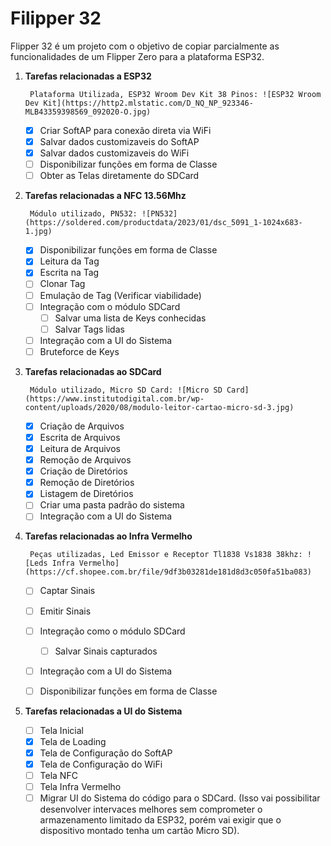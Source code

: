 # Filipper 32

Flipper 32 é um projeto com o objetivo de copiar parcialmente as funcionalidades de um Flipper Zero para a plataforma ESP32. 

1. **Tarefas relacionadas a ESP32**

        Plataforma Utilizada, ESP32 Wroom Dev Kit 38 Pinos: ![ESP32 Wroom Dev Kit](https://http2.mlstatic.com/D_NQ_NP_923346-MLB43359398569_092020-O.jpg)

   - [x] Criar SoftAP para conexão direta via WiFi
   - [x] Salvar dados customizaveis do SoftAP
   - [x] Salvar dados customizaveis do WiFi
   - [ ] Disponibilizar funções em forma de Classe
   - [ ] Obter as Telas diretamente do SDCard

2. **Tarefas relacionadas a NFC 13.56Mhz**

        Módulo utilizado, PN532: ![PN532](https://soldered.com/productdata/2023/01/dsc_5091_1-1024x683-1.jpg)

   - [x] Disponibilizar funções em forma de Classe
   - [x] Leitura da Tag
   - [x] Escrita na Tag
   - [ ] Clonar Tag
   - [ ] Emulação de Tag (Verificar viabilidade)
   - [ ] Integração com o módulo SDCard
     - [ ] Salvar uma lista de Keys conhecidas
     - [ ] Salvar Tags lidas
   - [ ] Integração com a UI do Sistema
   - [ ] Bruteforce de Keys

3. **Tarefas relacionadas ao SDCard**

        Módulo utilizado, Micro SD Card: ![Micro SD Card](https://www.institutodigital.com.br/wp-content/uploads/2020/08/modulo-leitor-cartao-micro-sd-3.jpg)

   - [x] Criação de Arquivos
   - [x] Escrita de Arquivos
   - [x] Leitura de Arquivos
   - [x] Remoção de Arquivos
   - [x] Criação de Diretórios
   - [x] Remoção de Diretórios
   - [x] Listagem de Diretórios
   - [ ] Criar uma pasta padrão do sistema
   - [ ] Integração com a UI do Sistema
   
4. **Tarefas relacionadas ao Infra Vermelho**

        Peças utilizadas, Led Emissor e Receptor Tl1838 Vs1838 38khz: ![Leds Infra Vermelho](https://cf.shopee.com.br/file/9df3b03281de181d8d3c050fa51ba083)

   - [ ] Captar Sinais
   - [ ] Emitir Sinais
   - [ ] Integração como o módulo SDCard
     - [ ] Salvar Sinais capturados
   - [ ] Integração com a UI do Sistema
   - [ ] Disponibilizar funções em forma de Classe
  
  
5. **Tarefas relacionadas a UI do Sistema**
   - [ ] Tela Inicial
   - [x] Tela de Loading
   - [x] Tela de Configuração do SoftAP
   - [x] Tela de Configuração do WiFi
   - [ ] Tela NFC
   - [ ] Tela Infra Vermelho
   - [ ] Migrar UI do Sistema do código para o SDCard. (Isso vai possibilitar desenvolver intervaces melhores sem comprometer o armazenamento limitado da ESP32, porém vai exigir que o dispositivo montado tenha um cartão Micro SD).